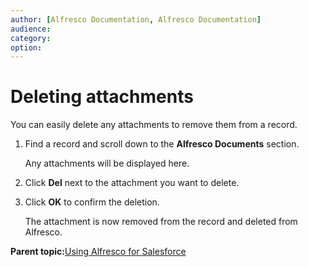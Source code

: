 ```yaml
---
author: [Alfresco Documentation, Alfresco Documentation]
audience: 
category: 
option: 
---
```


# Deleting attachments

You can easily delete any attachments to remove them from a record.

1.  Find a record and scroll down to the **Alfresco Documents** section.

    Any attachments will be displayed here.

2.  Click **Del** next to the attachment you want to delete.

3.  Click **OK** to confirm the deletion.

    The attachment is now removed from the record and deleted from Alfresco.


**Parent topic:**[Using Alfresco for Salesforce](../concepts/salesforce_using.md)

